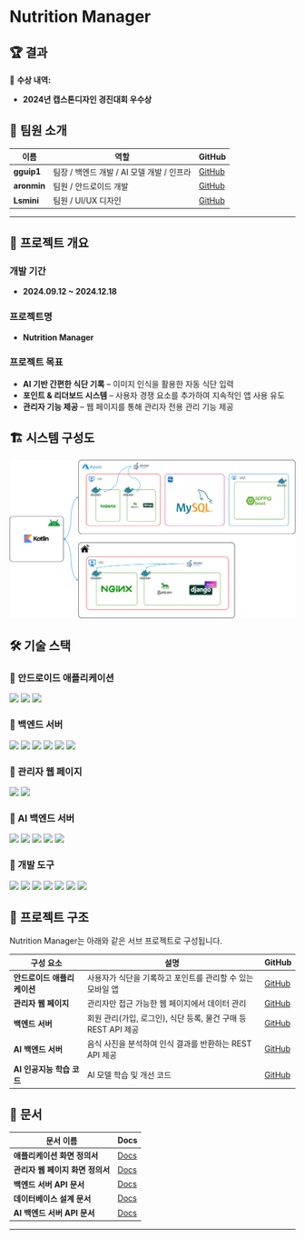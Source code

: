 # Nutrition Manager

## 🏆 결과
📌 **수상 내역:**  
-  **2024년 캡스톤디자인 경진대회 우수상**  

## 👥 팀원 소개  

| 이름 | 역할 | GitHub |
|------|-----------------------------|--------------------------------|
| **gguip1** | 팀장 / 백엔드 개발 / AI 모델 개발 / 인프라 | [GitHub](https://github.com/gguip1) |
| **aronmin** | 팀원 / 안드로이드 개발 | [GitHub](https://github.com/aronmin) |
| **Lsmini** | 팀원 / UI/UX 디자인 | [GitHub](https://github.com/Lsmini) |

---

## 📌 프로젝트 개요

### 개발 기간  
- **2024.09.12 ~ 2024.12.18**  

### 프로젝트명  
- **Nutrition Manager**  

### 프로젝트 목표  
- **AI 기반 간편한 식단 기록** – 이미지 인식을 활용한 자동 식단 입력  
- **포인트 & 리더보드 시스템** – 사용자 경쟁 요소를 추가하여 지속적인 앱 사용 유도  
- **관리자 기능 제공** – 웹 페이지를 통해 관리자 전용 관리 기능 제공  

<!-- ### 주요 기능  
- **식단 기록** – AI를 활용한 자동 기록 기능 (텍스트, 이미지 입력 지원)  
- **포인트 적립** – 기록 및 목표 달성 시 포인트 획득 가능  
- **리더보드** – 사용자 랭킹 시스템 제공  
- **상점 기능** – 적립한 포인트로 물건 구매 가능  
- **관리자 기능** – 관리자만 접근 가능한 웹 페이지에서 데이터 관리  -->

## 🏗️ 시스템 구성도  
![System Architecture](../assets/images/system_architecture.png) 

## 🛠️ 기술 스택  

### 📌 안드로이드 애플리케이션
<p> <img src="https://img.shields.io/badge/Kotlin-%230095D5.svg?style=for-the-badge&logo=kotlin&logoColor=white"/> <img src="https://img.shields.io/badge/Android-%233DDC84.svg?style=for-the-badge&logo=android&logoColor=white"/> <img src="https://img.shields.io/badge/XML-%23E34F26.svg?style=for-the-badge&logo=xml&logoColor=white"/> </p>

### 📌 백엔드 서버
<p> <img src="https://img.shields.io/badge/Azure-%230078D4.svg?style=for-the-badge&logo=microsoftazure&logoColor=white"/> <img src="https://img.shields.io/badge/Docker-%232496ED.svg?style=for-the-badge&logo=docker&logoColor=white"/> <img src="https://img.shields.io/badge/NGINX-%23009639.svg?style=for-the-badge&logo=nginx&logoColor=white"/> <img src="https://img.shields.io/badge/Django-%23092E20.svg?style=for-the-badge&logo=django&logoColor=white"/> <img src="https://img.shields.io/badge/Gunicorn-%23449960.svg?style=for-the-badge&logo=gunicorn&logoColor=white"/> <img src="https://img.shields.io/badge/MySQL-%234479A1.svg?style=for-the-badge&logo=mysql&logoColor=white"/></p>

### 📌 관리자 웹 페이지
<p><img src="https://img.shields.io/badge/Spring%20Boot-%236DB33F.svg?style=for-the-badge&logo=springboot&logoColor=white"/> <img src="https://img.shields.io/badge/Thymeleaf-%23005F0F.svg?style=for-the-badge&logo=thymeleaf&logoColor=white"/> </p>

### 📌 AI 백엔드 서버
<p> <img src="https://img.shields.io/badge/Docker-%232496ED.svg?style=for-the-badge&logo=docker&logoColor=white"/> <img src="https://img.shields.io/badge/NGINX-%23009639.svg?style=for-the-badge&logo=nginx&logoColor=white"/> <img src="https://img.shields.io/badge/Django-%23092E20.svg?style=for-the-badge&logo=django&logoColor=white"/> <img src="https://img.shields.io/badge/Gunicorn-%23449960.svg?style=for-the-badge&logo=gunicorn&logoColor=white"/> <img src="https://img.shields.io/badge/Ultralytics-%23FF4081.svg?style=for-the-badge&logo=ultralytics&logoColor=white"/> </p>

### 📌 개발 도구
<p> <img src="https://img.shields.io/badge/Android%20Studio-%233DDC84.svg?style=for-the-badge&logo=androidstudio&logoColor=white"/> <img src="https://img.shields.io/badge/IntelliJ%20IDEA-%23000000.svg?style=for-the-badge&logo=intellijidea&logoColor=white"/> <img src="https://img.shields.io/badge/VS%20Code-%23007ACC.svg?style=for-the-badge&logo=visualstudiocode&logoColor=white"/> <img src="https://img.shields.io/badge/MySQL%20Workbench-%234479A1.svg?style=for-the-badge&logo=mysql&logoColor=white"/> <img src="https://img.shields.io/badge/Postman-%23FF6C37.svg?style=for-the-badge&logo=postman&logoColor=white"/> <img src="https://img.shields.io/badge/PuTTY-%23000000.svg?style=for-the-badge&logo=windows-terminal&logoColor=white"/> <img src="https://img.shields.io/badge/FileZilla-%23BF0000.svg?style=for-the-badge&logo=filezilla&logoColor=white"/> </p>

## 🔗 프로젝트 구조  

Nutrition Manager는 아래와 같은 서브 프로젝트로 구성됩니다.  

| 구성 요소 | 설명 | GitHub |
|------------|-------------------------------------------------|----------------|
| **안드로이드 애플리케이션** | 사용자가 식단을 기록하고 포인트를 관리할 수 있는 모바일 앱 | [GitHub](https://github.com/wku-team-potato/N.M_FE) |
| **관리자 웹 페이지** | 관리자만 접근 가능한 웹 페이지에서 데이터 관리 | [GitHub](https://github.com/wku-team-potato/N.M_Manager) |
| **백엔드 서버** | 회원 관리(가입, 로그인), 식단 등록, 물건 구매 등 REST API 제공 | [GitHub](https://github.com/wku-team-potato/N.M_BE) |
| **AI 백엔드 서버** | 음식 사진을 분석하여 인식 결과를 반환하는 REST API 제공 | [GitHub](https://github.com/wku-team-potato/N.M_AI_BE) |
| **AI 인공지능 학습 코드** | AI 모델 학습 및 개선 코드 | [GitHub](https://github.com/wku-team-potato/FoodDetectAI-YOLO) |

## 🔗 문서

| 문서 이름              | Docs |
|------------------------|--------|
| **애플리케이션 화면 정의서** | [Docs](https://github.com/wku-team-potato/N.M_FE/blob/main/assets/docs/%EC%95%A0%ED%94%8C%EB%A6%AC%EC%BC%80%EC%9D%B4%EC%85%98_%ED%99%94%EB%A9%B4%EC%A0%95%EC%9D%98%EC%84%9C.pdf) |
| **관리자 웹 페이지 화면 정의서** | [Docs](https://github.com/wku-team-potato/N.M_Manager/blob/main/assets/docs/%EA%B4%80%EB%A6%AC%EC%9E%90_%EC%9B%B9_%ED%8E%98%EC%9D%B4%EC%A7%80_%ED%99%94%EB%A9%B4_%EC%A0%95%EC%9D%98%EC%84%9C.pdf) |
| **백엔드 서버 API 문서** | [Docs](https://github.com/wku-team-potato/N.M_BE/blob/main/assets/docs/Application_API_Docs.pdf) |
| **데이터베이스 설계 문서** | [Docs](https://github.com/wku-team-potato/N.M_BE/blob/main/assets/docs/DB_Design.pdf) |
| **AI 백엔드 서버 API 문서** | [Docs](https://github.com/wku-team-potato/N.M_AI_BE/blob/main/assets/docs/AI_BE_API_DOCS.pdf) |

---
